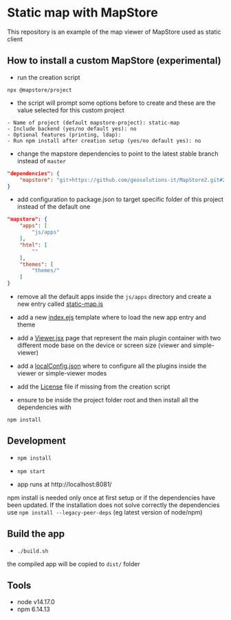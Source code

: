 # Static map with MapStore

This repository is an example of the map viewer of MapStore used as static client

## How to install a custom MapStore (experimental)

- run the creation script 

`npx @mapstore/project`

- the script will prompt some options before to create and these are the value selected for this custom project

```
- Name of project (default mapstore-project): static-map
- Include backend (yes/no default yes): no
- Optional features (printing, ldap):
- Run npm install after creation setup (yes/no default yes): no
```

- change the mapstore dependencies to point to the latest stable branch instead of `master`

```json
"dependencies": {
    "mapstore": "git+https://github.com/geosolutions-it/MapStore2.git#2021.02.xx"
}
```

- add configuration to package.json to target specific folder of this project instead of the default one

```json
"mapstore": {
    "apps": [
        "js/apps"
    ],
    "html": [
        ""
    ],
    "themes": [
        "themes/"
    ]
}
```

- remove all the default apps inside the `js/apps` directory and create a new entry called [static-map.js](js/apps/static-map.js)

- add a new [index.ejs](index.ejs) template where to load the new app entry and theme

- add a [Viewer.jsx](js/pages/Viewer.jsx) page that represent the main plugin container with two different mode base on the device or screen size (viewer and simple-viewer)

- add a [localConfig.json](configs/localConfig.json) where to configure all the plugins inside the viewer or simple-viewer modes

- add the [License](LICENSE.txt) file if missing from the creation script

- ensure to be inside the project folder root and then install all the dependencies with

`npm install`

## Development

- `npm install`

- `npm start`

- app runs at http://localhost:8081/

npm install is needed only once at first setup or if the dependencies have been updated. If the installation does not solve correctly the dependencies use `npm install --legacy-peer-deps` (eg latest version of node/npm)

## Build the app

- `./build.sh`

the compiled app will be copied to `dist/` folder

## Tools

- node v14.17.0
- npm 6.14.13
